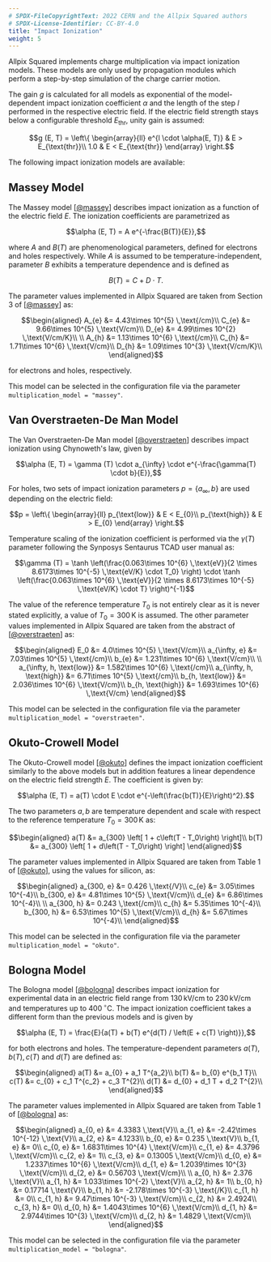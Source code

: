 ```yaml
---
# SPDX-FileCopyrightText: 2022 CERN and the Allpix Squared authors
# SPDX-License-Identifier: CC-BY-4.0
title: "Impact Ionization"
weight: 5
---
```


Allpix Squared implements charge multiplication via impact ionization models. These models are only used by propagation
modules which perform a step-by-step simulation of the charge carrier motion.

The gain $`g`$ is calculated for all models as exponential of the model-dependent impact ionization coefficient $`\alpha`$ and
the length of the step $`l`$ performed in the respective electric field. If the electric field strength stays below a
configurable threshold $`E_{\text{thr}}`$, unity gain is assumed:

```math
g (E, T) = \left\{
\begin{array}{ll}
    e^{l \cdot \alpha(E, T)} & E > E_{\text{thr}}\\
    1.0 & E < E_{\text{thr}}
\end{array}
\right.
```

The following impact ionization models are available:

## Massey Model

The Massey model \[[@massey]\] describes impact ionization as a function of the electric field $`E`$.
The ionization coefficients are parametrized as

```math
\alpha (E, T) = A e^{-\frac{B(T)}{E}},
```

where $`A`$ and $`B(T)`$ are phenomenological parameters, defined for electrons and holes respectively.
While $`A`$ is assumed to be temperature-independent, parameter $`B`$ exhibits a temperature dependence and is defined as

```math
B(T) = C + D \cdot T.
```

The parameter values implemented in Allpix Squared are taken from Section 3 of \[[@massey]\] as:

```math
\begin{aligned}
    A_{e} &= 4.43\times 10^{5} \,\text{/cm}\\
    C_{e} &= 9.66\times 10^{5} \,\text{V/cm}\\
    D_{e} &= 4.99\times 10^{2} \,\text{V/cm/K}\\
\\
    A_{h} &= 1.13\times 10^{6} \,\text{/cm}\\
    C_{h} &= 1.71\times 10^{6} \,\text{V/cm}\\
    D_{h} &= 1.09\times 10^{3} \,\text{V/cm/K}\\
\end{aligned}
```

for electrons and holes, respectively.

This model can be selected in the configuration file via the parameter `multiplication_model = "massey"`.


## Van Overstraeten-De Man Model

The Van Overstraeten-De Man model \[[@overstraeten]\] describes impact ionization using Chynoweth's law, given by

```math
\alpha (E, T) = \gamma (T) \cdot a_{\infty} \cdot e^{-\frac{\gamma(T) \cdot b}{E}},
```

For holes, two sets of impact ionization parameters $`p = \left\{ a_{\infty}, b \right\}`$ are used depending on the electric field:

```math
p = \left\{
\begin{array}{ll}
    p_{\text{low}} & E < E_{0}\\
    p_{\text{high}} & E > E_{0}
\end{array}
\right.
```

Temperature scaling of the ionization coefficient is performed via the $`\gamma(T)`$ parameter following the Synposys
Sentaurus TCAD user manual as:

```math
\gamma (T) = \tanh \left(\frac{0.063\times 10^{6} \,\text{eV}}{2 \times 8.6173\times 10^{-5} \,\text{eV/K} \cdot T_0} \right) \cdot \tanh \left(\frac{0.063\times 10^{6} \,\text{eV}}{2 \times 8.6173\times 10^{-5} \,\text{eV/K} \cdot T} \right)^{-1}
```

The value of the reference temperature $`T_0`$ is not entirely clear as it is never stated explicitly, a value of
$`T_0 = 300 \,\text{K}`$ is assumed. The other parameter values implemented in Allpix Squared are taken from the abstract
of \[[@overstraeten]\] as:

```math
\begin{aligned}
    E_0 &= 4.0\times 10^{5} \,\text{V/cm}\\
    a_{\infty, e} &= 7.03\times 10^{5} \,\text{/cm}\\
    b_{e} &= 1.231\times 10^{6} \,\text{V/cm}\\
    \\
    a_{\infty, h, \text{low}} &= 1.582\times 10^{6} \,\text{/cm}\\
    a_{\infty, h, \text{high}} &= 6.71\times 10^{5} \,\text{/cm}\\
    b_{h, \text{low}} &= 2.036\times 10^{6} \,\text{V/cm}\\
    b_{h, \text{high}} &= 1.693\times 10^{6} \,\text{V/cm}
\end{aligned}
```

This model can be selected in the configuration file via the parameter `multiplication_model = "overstraeten"`.

## Okuto-Crowell Model

The Okuto-Crowell model \[[@okuto]\] defines the impact ionization coefficient similarly to the above models but in addition
features a linear dependence on the electric field strength $`E`$. The coefficient is given by:

```math
\alpha (E, T) = a(T) \cdot E \cdot e^{-\left(\frac{b(T)}{E}\right)^2}.
```

The two parameters $`a, b`$ are temperature dependent and scale with respect to the reference temperature
$`T_0 = 300 \,\text{K}`$ as:

```math
\begin{aligned}
    a(T) &= a_{300} \left[ 1 + c\left(T - T_0\right) \right]\\
    b(T) &= a_{300} \left[ 1 + d\left(T - T_0\right) \right]
\end{aligned}
```

The parameter values implemented in Allpix Squared are taken from Table 1 of \[[@okuto]\], using the values for silicon, as:

```math
\begin{aligned}
    a_{300, e} &= 0.426 \,\text{/V}\\
    c_{e} &= 3.05\times 10^{-4}\\
    b_{300, e} &= 4.81\times 10^{5} \,\text{V/cm}\\
    d_{e} &= 6.86\times 10^{-4}\\
\\
    a_{300, h} &= 0.243 \,\text{/cm}\\
    c_{h} &= 5.35\times 10^{-4}\\
    b_{300, h} &= 6.53\times 10^{5} \,\text{V/cm}\\
    d_{h} &= 5.67\times 10^{-4}\\
\end{aligned}
```

This model can be selected in the configuration file via the parameter `multiplication_model = "okuto"`.

## Bologna Model

The Bologna model \[[@bologna]\] describes impact ionization for experimental data in an electric field range from
$`130 \,\text{kV/cm}`$ to $`230 \,\text{kV/cm}`$ and temperatures up to $`400 \,^{\circ}\text{C}`$. The impact ionization
coefficient takes a different form than the previous models and is given by

```math
\alpha (E, T) = \frac{E}{a(T) + b(T) e^{d(T) / \left(E + c(T) \right)}},
```

for both electrons and holes.
The temperature-dependent parameters $`a(T), b(T), c(T)`$ and $`d(T)`$ are defined as:

```math
\begin{aligned}
    a(T) &= a_{0} + a_1 T^{a_2}\\
    b(T) &= b_{0} e^{b_1 T}\\
    c(T) &= c_{0} + c_1 T^{c_2} + c_3 T^{2}\\
    d(T) &= d_{0} + d_1 T + d_2 T^{2}\\
\end{aligned}
```

The parameter values implemented in Allpix Squared are taken from Table 1 of \[[@bologna]\] as:

```math
\begin{aligned}
    a_{0, e} &= 4.3383 \,\text{V}\\
    a_{1, e} &= -2.42\times 10^{-12} \,\text{V}\\
    a_{2, e} &= 4.1233\\
    b_{0, e} &= 0.235 \,\text{V}\\
    b_{1, e} &= 0\\
    c_{0, e} &= 1.6831\times 10^{4} \,\text{V/cm}\\
    c_{1, e} &= 4.3796 \,\text{V/cm}\\
    c_{2, e} &= 1\\
    c_{3, e} &= 0.13005 \,\text{V/cm}\\
    d_{0, e} &= 1.2337\times 10^{6} \,\text{V/cm}\\
    d_{1, e} &= 1.2039\times 10^{3} \,\text{V/cm}\\
    d_{2, e} &= 0.56703 \,\text{V/cm}\\
\\
    a_{0, h} &= 2.376 \,\text{V}\\
    a_{1, h} &= 1.033\times 10^{-2} \,\text{V}\\
    a_{2, h} &= 1\\
    b_{0, h} &= 0.17714 \,\text{V}\\
    b_{1, h} &= -2.178\times 10^{-3} \,\text{/K}\\
    c_{1, h} &= 0\\
    c_{1, h} &= 9.47\times 10^{-3} \,\text{V/cm}\\
    c_{2, h} &= 2.4924\\
    c_{3, h} &= 0\\
    d_{0, h} &= 1.4043\times 10^{6} \,\text{V/cm}\\
    d_{1, h} &= 2.9744\times 10^{3} \,\text{V/cm}\\
    d_{2, h} &= 1.4829 \,\text{V/cm}\\
\end{aligned}
```

This model can be selected in the configuration file via the parameter `multiplication_model = "bologna"`.

[@massey]: https://doi.org/10.1109/TED.2006.881010
[@overstraeten]: https://doi.org/10.1016/0038-1101(70)90139-5
[@okuto]: https://doi.org/10.1016/0038-1101(75)90099-4
[@bologna]: https://doi.org/10.1109/SISPAD.1999.799251
